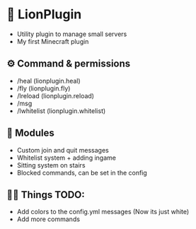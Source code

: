 # 🦁 LionPlugin

- Utility plugin to manage small servers
- My first Minecraft plugin

## ⚙️ Command & permissions

- /heal (lionplugin.heal)
- /fly (lionplugin.fly)
- /lreload (lionplugin.reload)
- /msg 
- /lwhitelist (lionplugin.whitelist)
  
## 👷 Modules

- Custom join and quit messages
- Whitelist system + adding ingame
- Sitting system on stairs
- Blocked commands, can be set in the config

## 🧑‍💻 Things TODO:

- Add colors to the config.yml messages (Now its just white)
- Add more commands
